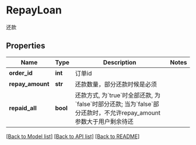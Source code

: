 # RepayLoan

还款
## Properties
Name | Type | Description | Notes
------------ | ------------- | ------------- | -------------
**order_id** | **int** | 订单id | 
**repay_amount** | **str** | 还款数量，部分还款时候是必须 | 
**repaid_all** | **bool** | 还款方式, 为&#x60;true&#x60;时全部还款, 为&#x60;false&#x60;时部分还款; 当为&#x60;false&#x60;部分还款时，不允许repay_amount参数大于用户剩余待还 | 

[[Back to Model list]](../README.md#documentation-for-models) [[Back to API list]](../README.md#documentation-for-api-endpoints) [[Back to README]](../README.md)


